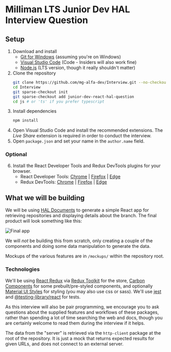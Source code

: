 Milliman LTS Junior Dev HAL Interview Question
==============================================

Setup
-----

1. Download and install
   - [Git for Windows](https://gitforwindows.org/) (assuming you're on Windows)
   - [Visual Studio Code](https://code.visualstudio.com/) (Code - Insiders will also work fine)
   - [Node.js](https://nodejs.org/en/) (LTS version, though it really shouldn't matter)
2. Clone the repository
   ```bash
   git clone https://github.com/mg-alfa-dev/Interview.git --no-checkout
   cd Interview
   git sparse-checkout init
   git sparse-checkout add junior-dev-react-hal-question
   cd js # or 'ts' if you prefer typescript
   ```
3. Install dependencies
   ```bash
   npm install
   ```
4. Open Visual Studio Code and install the recommended extensions.  The *Live Share* extension is required in order to conduct the interview.
5. Open `package.json` and set your name in the `author.name` field.

### Optional

6. Install the React Developer Tools and Redux DevTools plugins for your browser.
   - React Developer Tools: [Chrome](https://chrome.google.com/webstore/detail/react-developer-tools/fmkadmapgofadopljbjfkapdkoienihi?hl=en-US) | [Firefox](https://addons.mozilla.org/en-US/firefox/addon/react-devtools/) | [Edge](https://microsoftedge.microsoft.com/addons/detail/react-developer-tools/gpphkfbcpidddadnkolkpfckpihlkkil)
   - Redux DevTools: [Chrome](https://chrome.google.com/webstore/detail/redux-devtools/lmhkpmbekcpmknklioeibfkpmmfibljd?hl=en-US) | [Firefox](https://addons.mozilla.org/en-US/firefox/addon/reduxdevtools/) | [Edge](https://microsoftedge.microsoft.com/addons/detail/redux-devtools/nnkgneoiohoecpdiaponcejilbhhikei)

What we will be building
------------------------

We will be using [HAL Documents](https://en.wikipedia.org/wiki/Hypertext_Application_Language) to generate a simple React app for retrieving repositories and displaying details about the branch.  The final product will look something like this:

![Final app](../../../raw/master/junior-dev-react-hal-question/mockups/react-dev-interview-question.gif)

We will *not* be building this from scratch, only creating a couple of the components and doing some data manipulation to generate the data.

Mockups of the various features are in `/mockups/` within the repository root.

### Technologies

We'll be using [React Redux](https://react-redux.js.org/) via [Redux Toolkit](https://redux-toolkit.js.org/) for the store, [Carbon Components](https://www.carbondesignsystem.com/) for some prebuilt/pre-styled components, and optionally [Material UI Styles](https://mui.com/styles/basics/) for styling (you may also use css or sass).  We'll use [jest](https://jestjs.io/) and [@testing-library/react](https://testing-library.com/docs/react-testing-library/intro/) for tests.

As this interview will also be pair programming, we encourage you to ask questions about the supplied features and workflows of these packages, rather than spending a lot of time searching the web and docs, though you are certainly welcome to read them during the interview if it helps.

The data from the "server" is retrieved via the `http-client` package at the root of the repository.  It is just a mock that returns expected results for given URLs, and does not connect to an external server.
